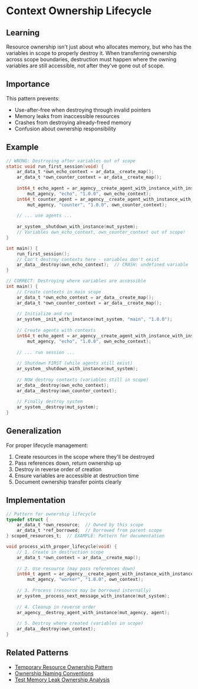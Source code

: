 # Context Ownership Lifecycle

## Learning

Resource ownership isn't just about who allocates memory, but who has the variables in scope to properly destroy it. When transferring ownership across scope boundaries, destruction must happen where the owning variables are still accessible, not after they've gone out of scope.

## Importance

This pattern prevents:
- Use-after-free when destroying through invalid pointers
- Memory leaks from inaccessible resources
- Crashes from destroying already-freed memory
- Confusion about ownership responsibility

## Example

```c
// WRONG: Destroying after variables out of scope
static void run_first_session(void) {
    ar_data_t *own_echo_context = ar_data__create_map();
    ar_data_t *own_counter_context = ar_data__create_map();
    
    int64_t echo_agent = ar_agency__create_agent_with_instance_with_instance(
        mut_agency, "echo", "1.0.0", own_echo_context);
    int64_t counter_agent = ar_agency__create_agent_with_instance_with_instance(
        mut_agency, "counter", "1.0.0", own_counter_context);
    
    // ... use agents ...
    
    ar_system__shutdown_with_instance(mut_system);
    // Variables own_echo_context, own_counter_context out of scope!
}

int main() {
    run_first_session();
    // Can't destroy contexts here - variables don't exist
    ar_data__destroy(own_echo_context);  // CRASH: undefined variable
}

// CORRECT: Destroying where variables are accessible
int main() {
    // Create contexts in main scope
    ar_data_t *own_echo_context = ar_data__create_map();
    ar_data_t *own_counter_context = ar_data__create_map();
    
    // Initialize and run
    ar_system__init_with_instance(mut_system, "main", "1.0.0");
    
    // Create agents with contexts
    int64_t echo_agent = ar_agency__create_agent_with_instance_with_instance(
        mut_agency, "echo", "1.0.0", own_echo_context);
    
    // ... run session ...
    
    // Shutdown FIRST (while agents still exist)
    ar_system__shutdown_with_instance(mut_system);
    
    // NOW destroy contexts (variables still in scope)
    ar_data__destroy(own_echo_context);
    ar_data__destroy(own_counter_context);
    
    // Finally destroy system
    ar_system__destroy(mut_system);
}
```

## Generalization

For proper lifecycle management:
1. Create resources in the scope where they'll be destroyed
2. Pass references down, return ownership up
3. Destroy in reverse order of creation
4. Ensure variables are accessible at destruction time
5. Document ownership transfer points clearly

## Implementation

```c
// Pattern for ownership lifecycle
typedef struct {
    ar_data_t *own_resource;  // Owned by this scope
    ar_data_t *ref_borrowed;  // Borrowed from parent scope
} scoped_resources_t;  // EXAMPLE: Pattern for documentation

void process_with_proper_lifecycle(void) {
    // 1. Create in destruction scope
    ar_data_t *own_context = ar_data__create_map();
    
    // 2. Use resource (may pass references down)
    int64_t agent = ar_agency__create_agent_with_instance_with_instance(
        mut_agency, "worker", "1.0.0", own_context);
    
    // 3. Process (resource may be borrowed internally)
    ar_system__process_next_message_with_instance(mut_system);
    
    // 4. Cleanup in reverse order
    ar_agency__destroy_agent_with_instance(mut_agency, agent);
    
    // 5. Destroy where created (variables in scope)
    ar_data__destroy(own_context);
}
```

## Related Patterns
- [Temporary Resource Ownership Pattern](temporary-resource-ownership-pattern.md)
- [Ownership Naming Conventions](ownership-naming-conventions.md)
- [Test Memory Leak Ownership Analysis](test-memory-leak-ownership-analysis.md)